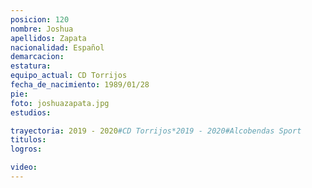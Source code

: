 ```yaml
---
posicion: 120
nombre: Joshua
apellidos: Zapata
nacionalidad: Español
demarcacion: 
estatura: 
equipo_actual: CD Torrijos
fecha_de_nacimiento: 1989/01/28
pie: 
foto: joshuazapata.jpg
estudios:

trayectoria: 2019 - 2020#CD Torrijos*2019 - 2020#Alcobendas Sport
titulos:
logros:

video:
---
```

